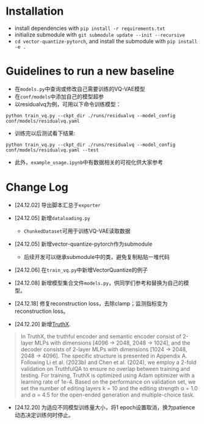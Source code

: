 # Installation
- install dependencies with `pip install -r requirements.txt`
- initialize submodule with `git submodule update --init --recursive`
- `cd vector-quantize-pytorch`, and install the submodule with `pip install -e .`

# Guidelines to run a new baseline

- 在`models.py`中查询或修改自己需要训练的VQ-VAE模型
- 在`conf/models`中添加自己的模型超参
- 以residualvq为例，可用以下命令训练模型：

`python train_vq.py --ckpt_dir ./runs/residualvq --model_config conf/models/residualvq.yaml`
- 训练完以后测试看下结果:

`python train_vq.py --ckpt_dir ./runs/residualvq --model_config conf/models/residualvq.yaml --test`
- 此外，`example_usage.ipynb`中有数据相关的可视化供大家参考

# Change Log

- [24.12.02] 导出脚本汇总于`exporter`

- [24.12.05] 新增`dataloading.py`
    - `ChunkedDataset`可用于训练VQ-VAE读取数据

- [24.12.05] 新增vector-quantize-pytorch作为submodule
    - 后续开发可以继承submodule中的类，避免复制粘贴一堆代码

- [24.12.06] 在`train_vq.py`中新增VectorQuantize的例子

- [24.12.08] 新增模型集合文件`models.py`，供同学们参考和替换为自己的模型。

- [24.12.18] 修复reconstruction loss，去除clamp；监测指标变为reconstruction loss。

- [24.12.20] 新增[TruthX](https://github.com/ictnlp/TruthX/blob/a41093a6ae3bcbcb523759da782de0f329d03d91/truthx.py#L261).
> In TruthX, the truthful encoder and semantic encoder consist of 2-layer MLPs with dimensions [4096 → 2048, 2048 → 1024], and the decoder consists of 2-layer MLPs with dimensions [1024 → 2048, 2048 → 4096].
The specific structure is presented in Appendix A. Following Li et al. (2023b) and Chen et al. (2024), we employ a 2-fold validation on TruthfulQA to ensure no overlap between training and testing.
For training, TruthX is optimized using Adam optimizer with a learning rate of 1e-4.
Based on the performance on validation set, we set the number of editing layers k = 10 and the editing strength α = 1.0 and α = 4.5 for the open-ended generation and multiple-choice task.

- [24.12.20] 为适应不同模型训练量大小，将1 epoch设置取消，换为patience动态决定训练何时停止。